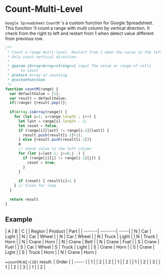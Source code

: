 # Count-Multi-Level
`Google Spreadsheet`
`CountM` 's a custom function for Google Spreadsheet. This function 'll count a range with multi column by vertical direction. It check from the right to left and restart from 1 when detect value different from previous row.

```javascript
/**
 * Count a range multi-level. Restart from 1 when the value in the left column change.
 * Only count vertical direction.
 *
 * @param {Array<Array<string>>} input The value or range of cells
 *     to count
 * @return Array of counting
 * @customfunction
 */
function countM(range) {
  var defaultValue = [1];
  var result = defaultValue;
  if(!range) {result.pop()};
  
  if(Array.isArray(range)) {
    for (let i=1; i<range.length ; i++) {
      let last = range[i].length - 1;
      let reset = false;
      if (range[i][last] != range[i-1][last]) {
        result.push(result[i-1]+1);
      } else {result.push(result[i-1])}
      A
      // check value in the left column
      for (let j=last-1; j>=0;j--) {
        if (range[i][j] != range[i-1][j]) {
          reset = true;
        }
      }
      
      if (reset) { result[i]=1 }
    } // Close for loop
  }
  
  return result
}
```

## Example

| A      | B       | C    |
| Region | Product | Part |
| -------| --------| -----|
| N | Car | Light |
| N | Car | Wheel |
| N | Car | Wheel |
| N | Truck | Light |
| N | Truck | Horn |
| N | Crane | Horn |
| N | Crane | Belt |
| N | Crane | Fuel |
| S | Crane | Fuel |
| S | Car | Wheel 
| S | Truck | Light |
| S | Crane | Horn |
| S | Crane | Light |
| S | Truck | Horn |
| N | Crane | Horn |

`=countM(A2:C18)` result:
| Order |
| ----- |
| 1 |
| 2 |
| 2 |
| 1 |
| 2 |
| 1 |
| 2 |
| 3 |
| 1 |
| 2 |
| 3 |
| 1 |
| 2 |
